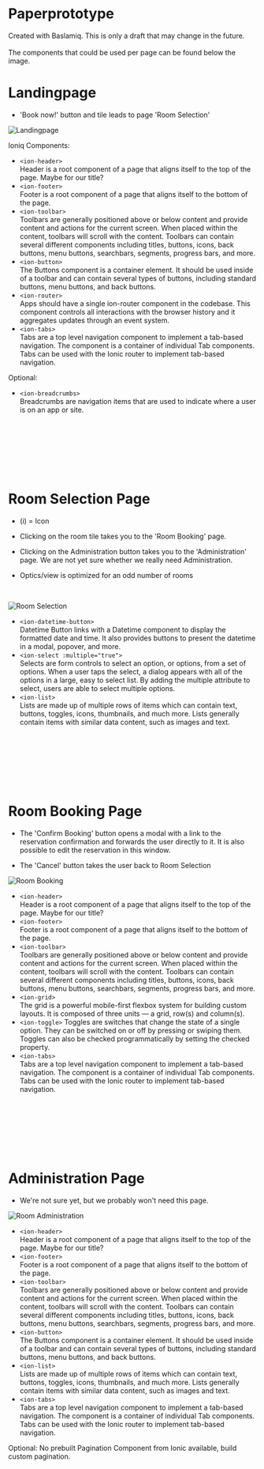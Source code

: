 # Paperprototype  

Created with Baslamiq. This is only a draft that may change in the future.  
<br> 
The components that could be used per page can be found below the image.
  

  
# Landingpage

- 'Book now!' button and tile leads to page 'Room Selection'

![Landingpage](img/Landingpage.png)

Ioniq Components:
- `<ion-header>`  
Header is a root component of a page that aligns itself to the top of the page. 
Maybe for our title?
- `<ion-footer>`  
Footer is a root component of a page that aligns itself to the bottom of the page.
- `<ion-toolbar>`  
Toolbars are generally positioned above or below content and provide content and actions for the current screen. When placed within the content, toolbars will scroll with the content. Toolbars can contain several different components including titles, buttons, icons, back buttons, menu buttons, searchbars, segments, progress bars, and more.
- `<ion-button>`  
The Buttons component is a container element. It should be used inside of a toolbar and can contain several types of buttons, including standard buttons, menu buttons, and back buttons.
- `<ion-router>`  
Apps should have a single ion-router component in the codebase. This component controls all interactions with the browser history and it aggregates updates through an event system.
- `<ion-tabs>`  
Tabs are a top level navigation component to implement a tab-based navigation. The component is a container of individual Tab components. Tabs can be used with the Ionic router to implement tab-based navigation.


Optional:
- `<ion-breadcrumbs>`  
Breadcrumbs are navigation items that are used to indicate where a user is on an app or site.


<br><br><br><br><br><br>

# Room Selection Page

- (i) = Icon

- Clicking on the room tile takes you to the 'Room Booking' page.

- Clicking on the Administration button takes you to the 'Administration' page. We are not yet sure whether we really need Administration.

- Optics/view is optimized for an odd number of rooms  
<br>


![Room Selection](img/Room-selection.png)

- `<ion-datetime-button>`  
Datetime Button links with a Datetime component to display the formatted date and time. It also provides buttons to present the datetime in a modal, popover, and more.
- `<ion-select :multiple="true">`  
Selects are form controls to select an option, or options, from a set of options. When a user taps the select, a dialog appears with all of the options in a large, easy to select list. By adding the multiple attribute to select, users are able to select multiple options.
- `<ion-list>`  
Lists are made up of multiple rows of items which can contain text, buttons, toggles, icons, thumbnails, and much more. Lists generally contain items with similar data content, such as images and text.

<br><br><br><br><br><br>

# Room Booking Page

- The 'Confirm Booking' button opens a modal with a link to the reservation confirmation and forwards the user directly to it. It is also possible to edit the reservation in this window.

- The 'Cancel' button takes the user back to Room Selection

![Room Booking](img/Room-booking.png)

- `<ion-header>`    
Header is a root component of a page that aligns itself to the top of the page. 
Maybe for our title?
- `<ion-footer>`    
Footer is a root component of a page that aligns itself to the bottom of the page.
- `<ion-toolbar>`  
Toolbars are generally positioned above or below content and provide content and actions for the current screen. When placed within the content, toolbars will scroll with the content. Toolbars can contain several different components including titles, buttons, icons, back buttons, menu buttons, searchbars, segments, progress bars, and more.
- `<ion-grid>`    
The grid is a powerful mobile-first flexbox system for building custom layouts. It is composed of three units — a grid, row(s) and column(s).
- `<ion-toggle>`
Toggles are switches that change the state of a single option. They can be switched on or off by pressing or swiping them. Toggles can also be checked programmatically by setting the checked property.
- `<ion-tabs>`  
Tabs are a top level navigation component to implement a tab-based navigation. The component is a container of individual Tab components. Tabs can be used with the Ionic router to implement tab-based navigation.


<br><br><br><br><br><br>

# Administration Page

- We're not sure yet, but we probably won't need this page.

![Room Administration](img/Administration.png)
- `<ion-header>`  
Header is a root component of a page that aligns itself to the top of the page. 
Maybe for our title?
- `<ion-footer>`  
Footer is a root component of a page that aligns itself to the bottom of the page.
- `<ion-toolbar>`  
Toolbars are generally positioned above or below content and provide content and actions for the current screen. When placed within the content, toolbars will scroll with the content. Toolbars can contain several different components including titles, buttons, icons, back buttons, menu buttons, searchbars, segments, progress bars, and more.
- `<ion-button>`  
The Buttons component is a container element. It should be used inside of a toolbar and can contain several types of buttons, including standard buttons, menu buttons, and back buttons.
- `<ion-list>`  
Lists are made up of multiple rows of items which can contain text, buttons, toggles, icons, thumbnails, and much more. Lists generally contain items with similar data content, such as images and text.
- `<ion-tabs>`  
Tabs are a top level navigation component to implement a tab-based navigation. The component is a container of individual Tab components. Tabs can be used with the Ionic router to implement tab-based navigation.   
  
Optional:
No prebuilt Pagination Component from Ionic available, build custom pagination.
